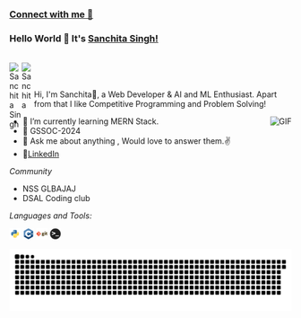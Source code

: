 ### [Connect with me 💬](https://www.linkedin.com/in/sanchitasingh4050/) 

### Hello World 👋 It's [Sanchita Singh!](https://www.linkedin.com/in/sanchitasingh4050)

<br/>

<a href="https://www.linkedin.com/in/sanchitasingh4050/">
<img align="left" alt="Sanchita Singh" width="22px" src="https://cdn.jsdelivr.net/npm/simple-icons@v3/icons/linkedin.svg" />
</a>
<a href="https://www.instagram.com/sanchitasingh4050/">
<img align="left" alt="Sanchita" width="22px" src="https://cdn.jsdelivr.net/npm/simple-icons@v3/icons/instagram.svg" />
</a>
<!-- <a href="https://www.youtube.com/@fewzzztv">
<img align="left" alt="Mohit Singh | YouTube" width="22px" src="https://cdn.jsdelivr.net/npm/simple-icons@v3/icons/youtube.svg" />
</a> -->
<br />

<br />


Hi, I'm Sanchita🙌, a Web Developer & AI and ML Enthusiast. Apart from that I like Competitive Programming and Problem Solving!


<img align="right" alt="GIF" src="https://media.giphy.com/media/USV0ym3bVWQJJmNu3N/giphy.gif" />


- 🌱 I’m currently learning MERN Stack.
- 👯 GSSOC-2024
- 💬 Ask me about anything , Would love to answer them.✌
- 📝[LinkedIn](https://www.linkedin.com/in/sanchitasingh4050/)



*Community*
- NSS GLBAJAJ
- DSAL Coding club 


*Languages and Tools:*


<code><img height="20" src="https://raw.githubusercontent.com/github/explore/80688e429a7d4ef2fca1e82350fe8e3517d3494d/topics/python/python.png"></code>
<code><img height="20" src="https://raw.githubusercontent.com/github/explore/80688e429a7d4ef2fca1e82350fe8e3517d3494d/topics/cpp/cpp.png"></code>
<code><img height="20" src="https://raw.githubusercontent.com/github/explore/80688e429a7d4ef2fca1e82350fe8e3517d3494d/topics/git/git.png"></code>
<code><img height="20" src="https://raw.githubusercontent.com/github/explore/80688e429a7d4ef2fca1e82350fe8e3517d3494d/topics/terminal/terminal.png"></code>

<a href=#><img src="https://raw.githubusercontent.com/anmolwadhwaxx/anmolwadhwaxx/deda191d8faa317e1087ba3e16bee98b6b9b29ea/snake.svg"></a>

